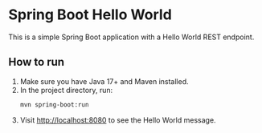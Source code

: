 # Spring Boot Hello World

This is a simple Spring Boot application with a Hello World REST endpoint.

## How to run

1. Make sure you have Java 17+ and Maven installed.
2. In the project directory, run:
   ```bash
   mvn spring-boot:run
   ```
3. Visit [http://localhost:8080](http://localhost:8080) to see the Hello World message.
